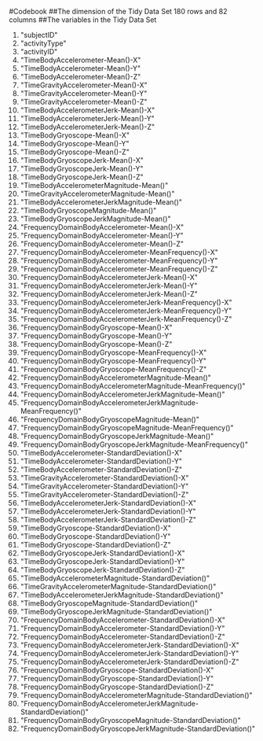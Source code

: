 #Codebook
##The dimension of the Tidy Data Set
180 rows and 82 columns
##The variables in the Tidy Data Set
1. "subjectID"                                                        
2. "activityType"                                                     
3. "activityID"                                                       
4. "TimeBodyAccelerometer-Mean()-X"                                   
5. "TimeBodyAccelerometer-Mean()-Y"                                   
6. "TimeBodyAccelerometer-Mean()-Z"                                   
7. "TimeGravityAccelerometer-Mean()-X"                                
8. "TimeGravityAccelerometer-Mean()-Y"                                
9. "TimeGravityAccelerometer-Mean()-Z"                                
10. "TimeBodyAccelerometerJerk-Mean()-X"                               
11. "TimeBodyAccelerometerJerk-Mean()-Y"                               
12. "TimeBodyAccelerometerJerk-Mean()-Z"                               
13. "TimeBodyGryoscope-Mean()-X"                                       
14. "TimeBodyGryoscope-Mean()-Y"                                       
15. "TimeBodyGryoscope-Mean()-Z"                                       
16. "TimeBodyGryoscopeJerk-Mean()-X"                                   
17. "TimeBodyGryoscopeJerk-Mean()-Y"                                   
18. "TimeBodyGryoscopeJerk-Mean()-Z"                                   
19. "TimeBodyAccelerometerMagnitude-Mean()"                            
20. "TimeGravityAccelerometerMagnitude-Mean()"                         
21. "TimeBodyAccelerometerJerkMagnitude-Mean()"                        
22. "TimeBodyGryoscopeMagnitude-Mean()"                                
23. "TimeBodyGryoscopeJerkMagnitude-Mean()"                            
24. "FrequencyDomainBodyAccelerometer-Mean()-X"                        
25. "FrequencyDomainBodyAccelerometer-Mean()-Y"                        
26. "FrequencyDomainBodyAccelerometer-Mean()-Z"                        
27. "FrequencyDomainBodyAccelerometer-MeanFrequency()-X"               
28. "FrequencyDomainBodyAccelerometer-MeanFrequency()-Y"               
29. "FrequencyDomainBodyAccelerometer-MeanFrequency()-Z"               
30. "FrequencyDomainBodyAccelerometerJerk-Mean()-X"                    
31. "FrequencyDomainBodyAccelerometerJerk-Mean()-Y"                    
32. "FrequencyDomainBodyAccelerometerJerk-Mean()-Z"                    
33. "FrequencyDomainBodyAccelerometerJerk-MeanFrequency()-X"           
34. "FrequencyDomainBodyAccelerometerJerk-MeanFrequency()-Y"           
35. "FrequencyDomainBodyAccelerometerJerk-MeanFrequency()-Z"           
36. "FrequencyDomainBodyGryoscope-Mean()-X"                            
37. "FrequencyDomainBodyGryoscope-Mean()-Y"                            
38. "FrequencyDomainBodyGryoscope-Mean()-Z"                            
39. "FrequencyDomainBodyGryoscope-MeanFrequency()-X"                   
40. "FrequencyDomainBodyGryoscope-MeanFrequency()-Y"                   
41. "FrequencyDomainBodyGryoscope-MeanFrequency()-Z"                   
42. "FrequencyDomainBodyAccelerometerMagnitude-Mean()"                 
43. "FrequencyDomainBodyAccelerometerMagnitude-MeanFrequency()"        
44. "FrequencyDomainBodyAccelerometerJerkMagnitude-Mean()"             
45. "FrequencyDomainBodyAccelerometerJerkMagnitude-MeanFrequency()"    
46. "FrequencyDomainBodyGryoscopeMagnitude-Mean()"                     
47. "FrequencyDomainBodyGryoscopeMagnitude-MeanFrequency()"            
48. "FrequencyDomainBodyGryoscopeJerkMagnitude-Mean()"                 
49. "FrequencyDomainBodyGryoscopeJerkMagnitude-MeanFrequency()"        
50. "TimeBodyAccelerometer-StandardDeviation()-X"                      
51. "TimeBodyAccelerometer-StandardDeviation()-Y"                      
52. "TimeBodyAccelerometer-StandardDeviation()-Z"                      
53. "TimeGravityAccelerometer-StandardDeviation()-X"                   
54. "TimeGravityAccelerometer-StandardDeviation()-Y"                   
55. "TimeGravityAccelerometer-StandardDeviation()-Z"                   
56. "TimeBodyAccelerometerJerk-StandardDeviation()-X"                  
57. "TimeBodyAccelerometerJerk-StandardDeviation()-Y"                  
58. "TimeBodyAccelerometerJerk-StandardDeviation()-Z"                  
59. "TimeBodyGryoscope-StandardDeviation()-X"                          
60. "TimeBodyGryoscope-StandardDeviation()-Y"                          
61. "TimeBodyGryoscope-StandardDeviation()-Z"                          
62. "TimeBodyGryoscopeJerk-StandardDeviation()-X"                      
63. "TimeBodyGryoscopeJerk-StandardDeviation()-Y"                      
64. "TimeBodyGryoscopeJerk-StandardDeviation()-Z"                      
65. "TimeBodyAccelerometerMagnitude-StandardDeviation()"               
66. "TimeGravityAccelerometerMagnitude-StandardDeviation()"            
67. "TimeBodyAccelerometerJerkMagnitude-StandardDeviation()"           
68. "TimeBodyGryoscopeMagnitude-StandardDeviation()"                   
69. "TimeBodyGryoscopeJerkMagnitude-StandardDeviation()"               
70. "FrequencyDomainBodyAccelerometer-StandardDeviation()-X"           
71. "FrequencyDomainBodyAccelerometer-StandardDeviation()-Y"           
72. "FrequencyDomainBodyAccelerometer-StandardDeviation()-Z"           
73. "FrequencyDomainBodyAccelerometerJerk-StandardDeviation()-X"       
74. "FrequencyDomainBodyAccelerometerJerk-StandardDeviation()-Y"       
75. "FrequencyDomainBodyAccelerometerJerk-StandardDeviation()-Z"       
76. "FrequencyDomainBodyGryoscope-StandardDeviation()-X"               
77. "FrequencyDomainBodyGryoscope-StandardDeviation()-Y"               
78. "FrequencyDomainBodyGryoscope-StandardDeviation()-Z"               
79. "FrequencyDomainBodyAccelerometerMagnitude-StandardDeviation()"    
80. "FrequencyDomainBodyAccelerometerJerkMagnitude-StandardDeviation()"
81. "FrequencyDomainBodyGryoscopeMagnitude-StandardDeviation()"        
82. "FrequencyDomainBodyGryoscopeJerkMagnitude-StandardDeviation()" 